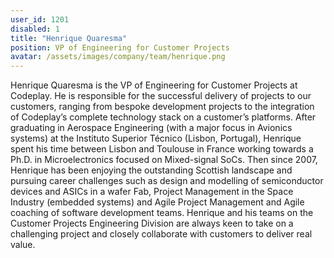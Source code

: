 ```yaml
---
user_id: 1201
disabled: 1
title: "Henrique Quaresma"
position: VP of Engineering for Customer Projects
avatar: /assets/images/company/team/henrique.png
---
```


Henrique Quaresma is the VP of Engineering for Customer Projects at Codeplay. He is responsible for the successful 
delivery of projects to our customers, ranging from bespoke development projects to the integration of 
Codeplay’s complete technology stack on a customer’s platforms. After graduating in Aerospace Engineering 
(with a major focus in Avionics systems) at the Instituto Superior Técnico (Lisbon, Portugal), Henrique 
spent his time between Lisbon and Toulouse in France working towards a Ph.D. in Microelectronics focused 
on Mixed-signal SoCs. Then since 2007, Henrique has been enjoying the outstanding Scottish landscape and 
pursuing career challenges such as design and modelling of semiconductor devices and ASICs in a wafer Fab, 
Project Management in the Space Industry (embedded systems) and Agile Project Management and Agile coaching 
of software development teams. Henrique and his teams on the Customer Projects Engineering Division are 
always keen to take on a challenging project and closely collaborate with customers to deliver real value.
